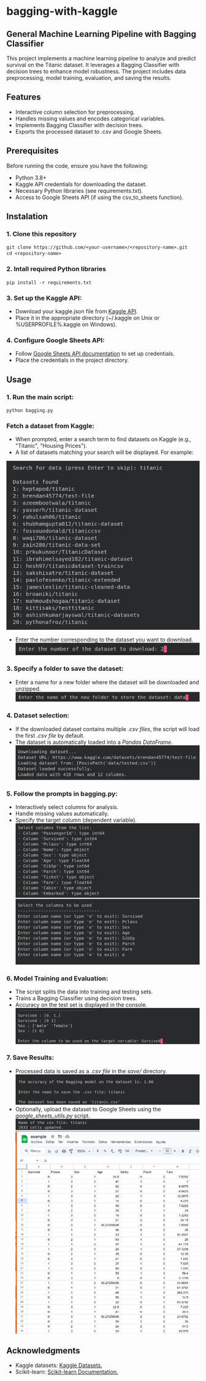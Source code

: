 # bagging-with-kaggle

## General Machine Learning Pipeline with Bagging Classifier

This project implements a machine learning pipeline to analyze and predict survival on the Titanic dataset. It leverages a Bagging Classifier with decision trees to enhance model robustness. The project includes data preprocessing, model training, evaluation, and saving the results.

## Features

- Interactive column selection for preprocessing.
- Handles missing values and encodes categorical variables.
- Implements Bagging Classifier with decision trees.
- Exports the processed dataset to .csv and Google Sheets.

## Prerequisites

Before running the code, ensure you have the following:

- Python 3.8+
- Kaggle API credentials for downloading the dataset.
- Necessary Python libraries (see requirements.txt).
- Access to Google Sheets API (if using the csv_to_sheets function).

## Instalation

### 1. Clone this repository

``` 
git clone https://github.com/<your-username>/<repository-name>.git 
cd <repository-name>
```

### 2. Intall required Python libraries
```
pip install -r requirements.txt
```

### 3. Set up the Kaggle API:
- Download your kaggle.json file from [Kaggle API](https://www.kaggle.com/docs/api).
- Place it in the appropriate directory (~/.kaggle on Unix or %USERPROFILE%\.kaggle on Windows).

### 4. Configure Google Sheets API:
- Follow [Google Sheets API documentation](https://developers.google.com/sheets/api/guides/concepts) to set up credentials.
- Place the credentials in the project directory.

## Usage

### 1. Run the main script:

```
python bagging.py
```

### Fetch a dataset from Kaggle:

- When prompted, enter a search term to find datasets on Kaggle (e.g., "Titanic", "Housing Prices").
- A list of datasets matching your search will be displayed. For example:

![Titanic example](./images/pic1.png)

- Enter the number corresponding to the dataset you want to download.
![Titanic example 2](./images/pic2.png)

### 3. Specify a folder to save the dataset:

- Enter a name for a new folder where the dataset will be downloaded and unzipped.
![Titanic example 3](./images/pic3.png)

### 4. Dataset selection:

- If the downloaded dataset contains multiple *.csv files*, the script will load the first *.csv file* by default.
- The dataset is automatically loaded into a *Pandas DataFrame.*
![Titanic example 4](./images/pic4.png)

### 5. Follow the prompts in bagging.py:

- Interactively select columns for analysis.
- Handle missing values automatically.
- Specify the target column (dependent variable).
![Titanic example 5](./images/pic5.png)
![Titanic example 6](./images/pic6.png)

### 6. Model Training and Evaluation:

- The script splits the data into training and testing sets.
- Trains a Bagging Classifier using decision trees.
- Accuracy on the test set is displayed in the console.
![Titanic example 7](./images/pic7.png)

### 7. Save Results:

- Processed data is saved as a *.csv file* in the *save/* directory.
![Titanic example 8](./images/pic8.png)
- Optionally, upload the dataset to Google Sheets using the *google_sheets_utils.py* script.
![Titanic example 9](./images/pic9.png)
![Titanic example 10](./images/pic10.png)

## Acknowledgments

- Kaggle datasets: [Kaggle Datasets.](https://www.kaggle.com/datasets)
- Scikit-learn: [Scikit-learn Documentation.](https://scikit-learn.org/stable/)
